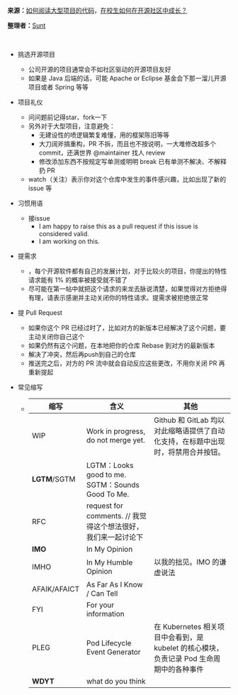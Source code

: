 **来源：**[如何阅读大型项目的代码](https://www.zhihu.com/question/351618643/answer/882850325)，[在校生如何在开源社区中成长？](https://www.zhihu.com/question/336820269/answer/762430975)

**整理者：**[Sunt](www.github.com/sunt-ing)

<br>

- 挑选开源项目
  - 公司开源的项目通常会不如社区驱动的开源项目友好
  - 如果是 Java 后端的话，可能 Apache or Eclipse 基金会下那一溜儿开源项目或者 Spring 等等

- 项目礼仪
  - 问问题前记得star、fork一下
  - 另外对于大型项目，注意避免：
    - 无建设性的喷逻辑繁复难懂，用的框架陈旧等等
    - 大刀阔斧搞重构，PR 不拆，而且也不按说明，一大堆修改超多个 commit，还满世界 @maintainer 找人 review
    - 修改添加东西不按规定写单测或明明 break 已有单测不解决、不解释扔 PR
  - watch（关注）表示你对这个仓库中发生的事件感兴趣，比如出现了新的 issue 等

- 习惯用语

  - 接issue
    - I am happy to raise this as a pull request if this issue is considered valid.
    - I am working on this.

- 提需求

  - ，每个开源软件都有自己的发展计划，对于比较火的项目，你提出的特性请求能有 1% 的概率被接受就不错了
  - 尽可能在第一帖中就把这个请求的来龙去脉说清楚，如果觉得对方拒绝得有理，请表示感谢并主动关闭你的特性请求。提需求被拒绝很正常

- 提 Pull Request

  - 如果你这个 PR 已经过时了，比如对方的新版本已经解决了这个问题，要主动关闭你自己这个
  - 如果仍然有这个问题，在本地把你的仓库 Rebase 到对方的最新版本
  - 解决了冲突，然后再push到自己的仓库
  - 推送完之后，对方的 PR 流中就会自动反应这些更改，不用你关闭 PR 再重新提起

- 常见缩写

  - | 缩写          | 含义                                                         | 其他                                                         |
    | ------------- | ------------------------------------------------------------ | ------------------------------------------------------------ |
    | WIP           | Work in progress, do not merge yet.                          | Github 和 GitLab 均以对此缩略语提供了自动化支持，在标题中出现时，将禁用合并按钮。 |
    | **LGTM**/SGTM | LGTM：Looks good to me.<br>SGTM：Sounds Good To Me.          |                                                              |
    | RFC           | request for comments. // 我觉得这个想法很好，我们来一起讨论下 |                                                              |
    | **IMO**       | In My Opinion                                                |                                                              |
    | IMHO          | In My Humble Opinion                                         | 以我的拙见。IMO 的谦虚说法                                   |
    | AFAIK/AFAICT  | As Far As I Know / Can Tell                                  |                                                              |
    | FYI           | For your information                                         |                                                              |
    | PLEG          | Pod Lifecycle Event Generator                                | 在 Kubernetes 相关项目中会看到，是 kubelet 的核心模块，负责记录 Pod 生命周期中的各种事件 |
    | **WDYT**      | what do you think                                            |                                                              |

